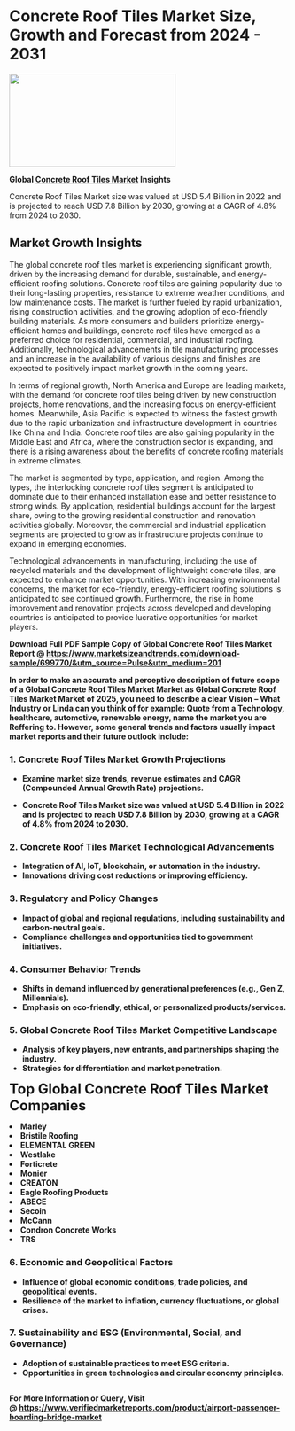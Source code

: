 <H1>Concrete Roof Tiles Market Size, Growth and Forecast from 2024 - 2031</H1><img class="aligncenter size-medium wp-image-584254" src="https://thirdeyenews.in/wp-content/uploads/2024/09/Global-Market-Research-300x168.jpeg" alt="" width="300" height="168" /><p><strong>Global&nbsp;<a href="https://www.marketsizeandtrends.com/download-sample/699770/&amp;utm_source=Pulse&amp;utm_medium=201">Concrete Roof Tiles Market</a> Insights</strong></p><p>Concrete Roof Tiles Market size was valued at USD 5.4 Billion in 2022 and is projected to reach USD 7.8 Billion by 2030, growing at a CAGR of 4.8% from 2024 to 2030.</p><p><h2>Market Growth Insights</h2> <p>The global concrete roof tiles market is experiencing significant growth, driven by the increasing demand for durable, sustainable, and energy-efficient roofing solutions. Concrete roof tiles are gaining popularity due to their long-lasting properties, resistance to extreme weather conditions, and low maintenance costs. The market is further fueled by rapid urbanization, rising construction activities, and the growing adoption of eco-friendly building materials. As more consumers and builders prioritize energy-efficient homes and buildings, concrete roof tiles have emerged as a preferred choice for residential, commercial, and industrial roofing. Additionally, technological advancements in tile manufacturing processes and an increase in the availability of various designs and finishes are expected to positively impact market growth in the coming years.</p> <p><strong></strong></p> <p>In terms of regional growth, North America and Europe are leading markets, with the demand for concrete roof tiles being driven by new construction projects, home renovations, and the increasing focus on energy-efficient homes. Meanwhile, Asia Pacific is expected to witness the fastest growth due to the rapid urbanization and infrastructure development in countries like China and India. Concrete roof tiles are also gaining popularity in the Middle East and Africa, where the construction sector is expanding, and there is a rising awareness about the benefits of concrete roofing materials in extreme climates.</p> <p>The market is segmented by type, application, and region. Among the types, the interlocking concrete roof tiles segment is anticipated to dominate due to their enhanced installation ease and better resistance to strong winds. By application, residential buildings account for the largest share, owing to the growing residential construction and renovation activities globally. Moreover, the commercial and industrial application segments are projected to grow as infrastructure projects continue to expand in emerging economies.</p> <p>Technological advancements in manufacturing, including the use of recycled materials and the development of lightweight concrete tiles, are expected to enhance market opportunities. With increasing environmental concerns, the market for eco-friendly, energy-efficient roofing solutions is anticipated to see continued growth. Furthermore, the rise in home improvement and renovation projects across developed and developing countries is anticipated to provide lucrative opportunities for market players.</p> <p><strong></p><p><span class=""><strong>Download Full PDF Sample Copy of Global Concrete Roof Tiles Market Report</strong> @ <a href="https://www.marketsizeandtrends.com/download-sample/699770/&amp;utm_source=Pulse&amp;utm_medium=201" target="_blank">https://www.marketsizeandtrends.com/download-sample/699770/&amp;utm_source=Pulse&amp;utm_medium=201</a></span></p><p>In order to make an accurate and perceptive description of future scope of a Global&nbsp;Concrete Roof Tiles Market Market as Global&nbsp;Concrete Roof Tiles Market Market of 2025, you need to describe a clear Vision &ndash; What Industry or Linda can you think of for example: Quote from a Technology, healthcare, automotive, renewable energy, name the market you are Reffering to. However, some general trends and factors usually impact market reports and their future outlook include:</p><h3>1.&nbsp;<strong>Concrete Roof Tiles Market Growth Projections</strong></h3><ul><li>Examine market size trends, revenue estimates and CAGR (Compounded Annual Growth Rate) projections.</li><li><p>Concrete Roof Tiles Market size was valued at USD 5.4 Billion in 2022 and is projected to reach USD 7.8 Billion by 2030, growing at a CAGR of 4.8% from 2024 to 2030.</p></li></ul><h3>2.&nbsp;<strong>Concrete Roof Tiles Market Technological Advancements</strong></h3><ul><li>Integration of AI, IoT, blockchain, or automation in the industry.</li><li>Innovations driving cost reductions or improving efficiency.</li></ul><h3>3.&nbsp;<strong>Regulatory and Policy Changes</strong></h3><ul><li>Impact of global and regional regulations, including sustainability and carbon-neutral goals.</li><li>Compliance challenges and opportunities tied to government initiatives.</li></ul><h3>4.&nbsp;<strong>Consumer Behavior Trends</strong></h3><ul><li>Shifts in demand influenced by generational preferences (e.g., Gen Z, Millennials).</li><li>Emphasis on eco-friendly, ethical, or personalized products/services.</li></ul><h3>5.&nbsp;<strong>Global Concrete Roof Tiles Market Competitive Landscape</strong></h3><ul><li>Analysis of key players, new entrants, and partnerships shaping the industry.</li><li>Strategies for differentiation and market penetration.</li></ul><p data-pm-slice="1 1 []"><span style="color: inherit; font-family: inherit; font-size: 25px;">Top Global Concrete Roof Tiles Market Companies</span></p><div class="" data-test-id=""><p><li>Marley</li><li> Bristile Roofing</li><li> ELEMENTAL GREEN</li><li> Westlake</li><li> Forticrete</li><li> Monier</li><li> CREATON</li><li> Eagle Roofing Products</li><li> ABECE</li><li> Secoin</li><li> McCann</li><li> Condron Concrete Works</li><li> TRS</li></p></div><h3>6.&nbsp;<strong>Economic and Geopolitical Factors</strong></h3><ul><li>Influence of global economic conditions, trade policies, and geopolitical events.</li><li>Resilience of the market to inflation, currency fluctuations, or global crises.</li></ul><h3>7.&nbsp;<strong>Sustainability and ESG (Environmental, Social, and Governance)</strong></h3><ul><li>Adoption of sustainable practices to meet ESG criteria.</li><li>Opportunities in green technologies and circular economy principles.</li></ul><h2><strong style="font-size: 14px;">For More Information or Query, Visit @&nbsp;</strong><a style="background-color: #ffffff; font-size: 14px;" href="https://www.marketsizeandtrends.com/report/concrete-roof-tiles-market/" target="_blank">https://www.verifiedmarketreports.com/product/airport-passenger-boarding-bridge-market</a></h2>